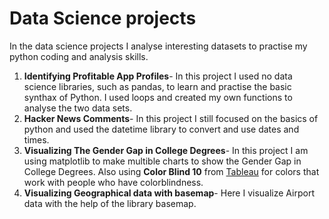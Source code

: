 # Data Science projects

In the data science projects I analyse interesting datasets to practise my python coding and analysis skills.

1. **Identifying Profitable App Profiles**- In this project I used no data science libraries, such as pandas, to learn and practise the basic synthax of Python. I used loops and created my own functions to analyse the two data sets. 
2. **Hacker News Comments**- In this project I still focused on the basics of python and used the datetime library to convert and use dates and times.
3. **Visualizing The Gender Gap in College Degrees**- In this project I am using matplotlib to make multible charts to show the Gender Gap in College Degrees. Also using **Color Blind 10** from [Tableau](http://tableaufriction.blogspot.com/2012/11/finally-you-can-use-tableau-data-colors.html) for colors that work with people who have colorblindness. 
4. **Visualizing Geographical data with basemap**- Here I visualize Airport data with the help of the library basemap.


